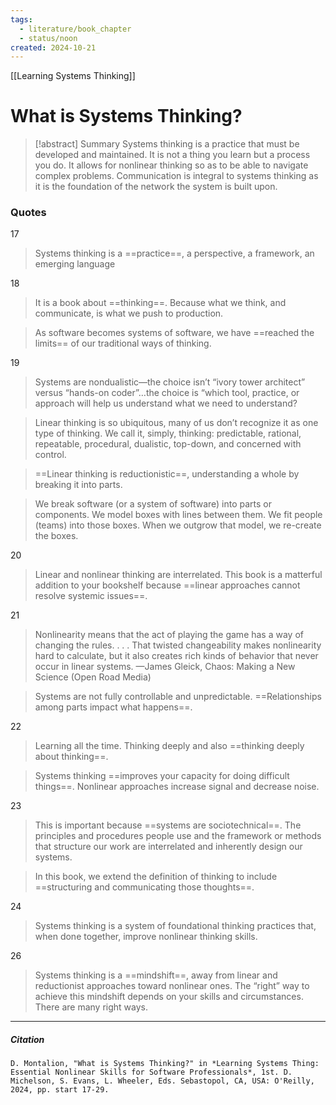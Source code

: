 ```yaml
---
tags:
  - literature/book_chapter
  - status/noon
created: 2024-10-21
---
```

[[Learning Systems Thinking]]
# What is Systems Thinking?

> [!abstract] Summary
> Systems thinking is a practice that must be developed and maintained. It is not a thing you learn but a process you do. It allows for nonlinear thinking so as to be able to navigate complex problems. Communication is integral to systems thinking as it is the foundation of the network the system is built upon.
### Quotes

17
> Systems thinking is a ==practice==, a perspective, a framework, an emerging language

18
> It is a book about ==thinking==. Because what we think, and communicate, is what we push to production.

> As software becomes systems of software, we have ==reached the limits== of our traditional ways of thinking.

19
> Systems are nondualistic—the choice isn’t “ivory tower architect” versus “hands-on coder”…the choice is “which tool, practice, or approach will help us understand what we need to understand?

> Linear thinking is so ubiquitous, many of us don’t recognize it as one type of thinking. We call it, simply, thinking: predictable, rational, repeatable, procedural, dualistic, top-down, and concerned with control.

> ==Linear thinking is reductionistic==, understanding a whole by breaking it into parts.

> We break software (or a system of software) into parts or components. We model boxes with lines between them. We fit people (teams) into those boxes. When we outgrow that model, we re-create the boxes.

20
> Linear and nonlinear thinking are interrelated. This book is a matterful addition to your bookshelf because ==linear approaches cannot resolve systemic issues==.

21
> Nonlinearity means that the act of playing the game has a way of changing the rules. . . . That twisted changeability makes nonlinearity hard to calculate, but it also creates rich kinds of behavior that never occur in linear systems.
> —James Gleick, Chaos: Making a New Science (Open Road Media)

> Systems are not fully controllable and unpredictable. ==Relationships among parts impact what happens==.

22
> Learning all the time. Thinking deeply and also ==thinking deeply about thinking==.

> Systems thinking  ==improves your capacity for doing difficult things==.
> Nonlinear approaches increase signal and decrease noise.

23
> This is important because ==systems are sociotechnical==. The principles and procedures people use and the framework or methods that structure our work are interrelated and inherently design our systems.

> In this book, we extend the definition of thinking to include ==structuring and communicating those thoughts==. 

24
> Systems thinking is a system of foundational thinking practices that, when done together, improve nonlinear thinking skills.

26
> Systems thinking is a ==mindshift==, away from linear and reductionist approaches toward nonlinear ones. The “right” way to achieve this mindshift depends on your skills and circumstances. There are many right ways.

---
##### Citation

```
D. Montalion, "What is Systems Thinking?" in *Learning Systems Thing: Essential Nonlinear Skills for Software Professionals*, 1st. D. Michelson, S. Evans, L. Wheeler, Eds. Sebastopol, CA, USA: O'Reilly, 2024, pp. start 17-29.
```
